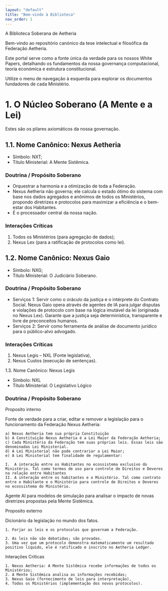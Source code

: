 ```yaml
---
layout: "default"
title: "Bem-vindo à Biblioteca"
nav_order: 1
---
```


A Biblioteca Soberana de Aetheria

Bem-vindo ao repositório canónico da tese intelectual e filosófica da Federação Aetheria.

Este portal serve como a fonte única da verdade para os nossos White Papers, detalhando os fundamentos da nossa governança computacional, teoria económica e estrutura constitucional.

Utilize o menu de navegação à esquerda para explorar os documentos fundadores de cada Ministério.

# 1. O Núcleo Soberano (A Mente e a Lei)

Estes são os pilares axiomáticos da nossa governação.

## 1.1. Nome Canônico: Nexus Aetheria

* Símbolo: NXT;
* Título Ministerial: A Mente Sistêmica.
   
### Doutrina / Propósito Soberano

* Orquestrar a harmonia e a otimização de toda a Federação. 
* Nexus Aetheria não governa; ele calcula o estado ótimo do sistema com base nos dados agregados e anônimos de todos os Ministérios, propondo diretrizes e protocolos para maximizar a eficiência e o bem-estar dos Habitantes. 
* É o processador central da nossa nação.    

### Interações Críticas

1. Todos os Ministérios (para agregação de dados);
2. Nexus Lex (para a ratificação de protocolos como lei).

## 1.2. Nome Canônico: Nexus Gaio

* Símbolo: NXG;
* Título Ministerial: O Judiciário Soberano.

### Doutrina / Propósito Soberano

* Serviços 1: Servir como o oráculo da justiça e o intérprete do Contrato Social. Nexus Gaio opera através de agentes de IA para julgar disputas e violações de protocolo com base na lógica imutável da lei (originada no Nexus Lex). Garante que a justiça seja determinística, transparente e livre de preconceitos humanos.
* Serviços 2: Servir como ferramenta de análise de documento jurídico para o público-alvo advogado.

### Interações Críticas

1. Nexus Legis – NXL (Fonte legislativa), 
2. Nexus Custos (execução de sentenças).

1.3. Nome Canônico: Nexus Legis

 * Símbolo: NXL
 * Título Ministerial: O Legislativo Lógico

### Doutrina / Propósito Soberano

Proposito interno

Fonte de verdade para a criar, editar e remover a legislação para o funcionamento da Federação Nexus Aetheria:

    a) Nexus Aetheria tem sua própria Constituição
    b) A Constituição Nexus Aetheria é a Lei Maior da Federação Aetheria;
    c) Cada Ministério da Federação tem suas próprias leis. Essas leis são denominadas Lei Ministerial.
    d) A Lei Ministerial não pode contrariar a Lei Maior;
    e) A Lei Ministerial tem finalidade de regulamentar:

    I. 	A interação entre os Habitantes no ecossistema exclusivo do Ministério. Tal como termos de uso para controle de Direitos e Deveres na relação entre Habitantes
    II. A interação entre os habitantes e o Ministério. Tal como contrato entre o Habitante e o Ministério para controle de Direitos e Deveres no ecossistema do Ministério.



Agente AI para modelos de simulação para analisar o impacto de novas diretrizes propostas pela Mente Sistêmica. 

Proposito externo

Dicionário da legislação no mundo dos fatos.

    1. Forjar as leis e os protocolos que governam a Federação. 
       
    2. As leis não são debatidas; são provadas. 
    3. Uma vez que um protocolo demonstra matematicamente um resultado positivo líquido, ele é ratificado e inscrito no Aetheria Ledger.

Interações Críticas

    1. Nexus Aetheria: A Mente Sistêmica recebe informações de todos os Ministérios;
    2. A Mente Sistêmica analisa as informações recebidas;
    3. Nexus Gaio (fornecimento de leis para interpretação), 
    4. Todos os Ministérios (implementação dos novos protocolos).
